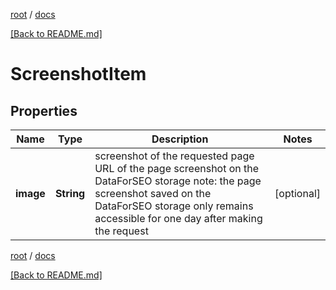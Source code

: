 [root](./../ "root") / [docs](./ "docs")

[[Back to README.md]](./../README.md "[Back to README.md]")

# ScreenshotItem

## Properties

| Name | Type | Description | Notes |
|------------ | ------------- | ------------- | -------------|
|**image** | **String** | screenshot of the requested page URL of the page screenshot on the DataForSEO storage note: the page screenshot saved on the DataForSEO storage only remains accessible for one day after making the request |  [optional] |

[root](./../ "root") / [docs](./ "docs")

[[Back to README.md]](./../README.md "[Back to README.md]")